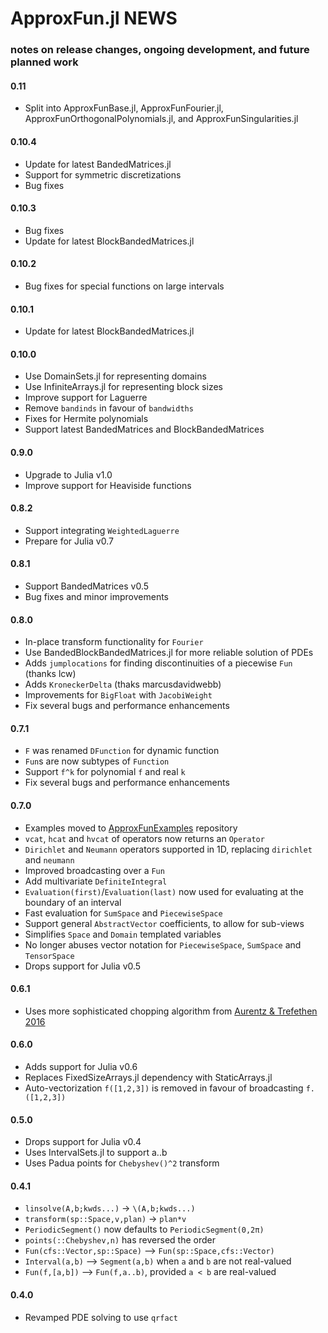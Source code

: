 
# ApproxFun.jl NEWS

### notes on release changes, ongoing development, and future planned work

#### 0.11
 - Split into ApproxFunBase.jl, ApproxFunFourier.jl, ApproxFunOrthogonalPolynomials.jl, and ApproxFunSingularities.jl

#### 0.10.4
 - Update for latest BandedMatrices.jl
 - Support for symmetric discretizations
 - Bug fixes

#### 0.10.3
 - Bug fixes
 - Update for latest BlockBandedMatrices.jl

#### 0.10.2
 - Bug fixes for special functions on large intervals

#### 0.10.1 
 - Update for latest BlockBandedMatrices.jl
 
#### 0.10.0
 - Use DomainSets.jl for representing domains
 - Use InfiniteArrays.jl for representing block sizes
 - Improve support for Laguerre
 - Remove `bandinds` in favour of `bandwidths`
 - Fixes for Hermite polynomials
 - Support latest BandedMatrices and BlockBandedMatrices
  
#### 0.9.0
 - Upgrade to Julia v1.0
 - Improve support for Heaviside functions

#### 0.8.2
 - Support integrating `WeightedLaguerre`
 - Prepare for Julia v0.7

#### 0.8.1 
 - Support BandedMatrices v0.5
 - Bug fixes and minor improvements

#### 0.8.0
- In-place transform functionality for `Fourier`
- Use BandedBlockBandedMatrices.jl for more reliable solution of PDEs
- Adds `jumplocations` for finding discontinuities of a piecewise `Fun` (thanks lcw)
- Adds `KroneckerDelta` (thaks marcusdavidwebb)
- Improvements for `BigFloat` with `JacobiWeight`
- Fix several bugs and performance enhancements

#### 0.7.1
- `F` was renamed `DFunction` for dynamic function
- `Fun`s are now subtypes of `Function`
- Support `f^k` for polynomial `f` and real `k`
- Fix several bugs and performance enhancements

#### 0.7.0
- Examples moved to [ApproxFunExamples](https://github.com/JuliaApproximation/ApproxFunExamples) repository
- `vcat`, `hcat` and `hvcat` of operators now returns an `Operator`
- `Dirichlet` and `Neumann` operators supported in 1D, replacing
`dirichlet` and `neumann`
- Improved broadcasting over a `Fun`
- Add multivariate `DefiniteIntegral`
- `Evaluation(first)`/`Evaluation(last)` now used for
evaluating at the boundary of an interval
- Fast evaluation for `SumSpace` and `PiecewiseSpace`
- Support general `AbstractVector` coefficients, to allow for sub-views
- Simplifies `Space` and `Domain` templated variables
- No longer abuses vector notation for `PiecewiseSpace`, `SumSpace` and `TensorSpace`
- Drops support for Julia v0.5

#### 0.6.1
- Uses more sophisticated chopping algorithm from [Aurentz & Trefethen 2016](https://people.maths.ox.ac.uk/trefethen/aurentz_trefethen_toms_final.pdf)

#### 0.6.0
- Adds support for Julia v0.6
- Replaces FixedSizeArrays.jl dependency with StaticArrays.jl
- Auto-vectorization `f([1,2,3])` is removed in favour of broadcasting `f.([1,2,3])`


#### 0.5.0
- Drops support for Julia v0.4
- Uses IntervalSets.jl to support a..b
- Uses Padua points for `Chebyshev()^2` transform


#### 0.4.1
- `linsolve(A,b;kwds...)` -> `\(A,b;kwds...)`
- `transform(sp::Space,v,plan)` -> `plan*v`
- `PeriodicSegment()` now defaults to `PeriodicSegment(0,2π)`
- `points(::Chebyshev,n)` has reversed the order
- `Fun(cfs::Vector,sp::Space)` --> `Fun(sp::Space,cfs::Vector)`
- `Interval(a,b)` --> `Segment(a,b)` when `a` and `b` are not real-valued
- `Fun(f,[a,b])` --> `Fun(f,a..b)`, provided `a < b` are real-valued

#### 0.4.0
- Revamped PDE solving to use `qrfact`
